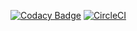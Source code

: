 [![Codacy Badge](https://api.codacy.com/project/badge/Grade/5f6f170c2450485d89effe3dc719674a)](https://app.codacy.com/app/CAPJackie/farrapp-api?utm_source=github.com&utm_medium=referral&utm_content=TrippCol/farrapp-api&utm_campaign=Badge_Grade_Dashboard)
[![CircleCI](https://circleci.com/gh/TrippCol/farrapp-api/tree/master.svg?style=svg)](https://circleci.com/gh/TrippCol/farrapp-api/tree/master)